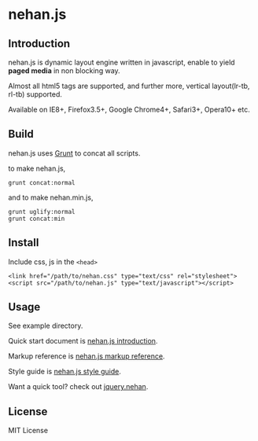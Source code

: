 # nehan.js

## Introduction

nehan.js is dynamic layout engine written in javascript, enable to yield **paged media** in non blocking way.

Almost all html5 tags are supported, and further more, vertical layout(lr-tb, rl-tb) supported.

Available on IE8+, Firefox3.5+, Google Chrome4+, Safari3+, Opera10+ etc.

## Build

nehan.js uses [Grunt](http://gruntjs.com) to concat all scripts.

to make nehan.js,

    grunt concat:normal

and to make nehan.min.js,

    grunt uglify:normal
	grunt concat:min

## Install

Include css, js in the ``<head>``

	<link href="/path/to/nehan.css" type="text/css" rel="stylesheet">
	<script src="/path/to/nehan.js" type="text/javascript"></script>

## Usage

See example directory.

Quick start document is [nehan.js introduction](http://tategakibunko.mydns.jp/docs/nehan/).

Markup reference is [nehan.js markup reference](http://tategakibunko.mydns.jp/docs/nehan/markup/).

Style guide is [nehan.js style guide](http://tategakibunko.mydns.jp/docs/nehan/style/).

Want a quick tool? check out [jquery.nehan](https://github.com/tategakibunko/jquery.nehan).

## License

MIT License
